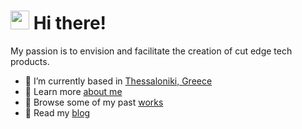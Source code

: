 <h1><img src="https://media.giphy.com/media/hvRJCLFzcasrR4ia7z/giphy.gif" width="30"> Hi there!</h1> 
<p>My passion is to envision and facilitate the creation of cut edge tech products.</p>

-  📍 I’m currently based in [Thessaloniki, Greece](https://goo.gl/maps/W5Hchwq6Ri1MevUj9)
-  👨‍ Learn more [about me](https://www.ntemposd.me/about)
-  :wrench: Browse some of my past [works](https://www.ntemposd.me/works)
-  :book: Read my [blog](https://www.ntemposd.me/blog)
